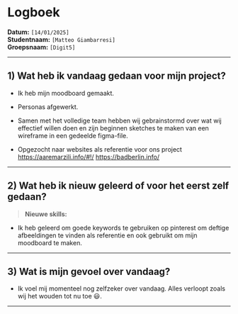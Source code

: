 # Logboek

**Datum:** `[14/01/2025]`  
**Studentnaam:** `[Matteo Giambarresi]`  
**Groepsnaam:** `[Digit5]`

---

## 1) Wat heb ik vandaag gedaan voor mijn project?
- Ik heb mijn moodboard gemaakt.

- Personas afgewerkt.

- Samen met het volledige team hebben wij gebrainstormd over wat wij effectief willen doen en zijn beginnen sketches te maken van een wireframe in een gedeelde figma-file.

- Opgezocht naar websites als referentie voor ons project
https://aaremarzili.info/#!/
https://badberlin.info/
---
## 2) Wat heb ik nieuw geleerd of voor het eerst zelf gedaan?
> **Nieuwe skills:**  
- Ik heb geleerd om goede keywords te gebruiken op pinterest om deftige afbeeldingen te vinden als referentie en ook gebruikt
om mijn moodboard te maken.
---

## 3) Wat is mijn gevoel over vandaag?
- Ik voel mij momenteel nog zelfzeker over vandaag. Alles verloopt zoals wij het wouden tot nu toe :smiley:.
---



